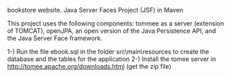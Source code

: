 bookstore website. Java Server Faces Project (JSF) in Maven

This project uses the following components: tommee as a server (extension of TOMCAT), openJPA, an open version of the Java Persistence API, and the Java Server Face framework.

1-) Run the file ebook.sql in the folder src\main\resources to create the database and the tables for the application 
2-) Install the tomee server in http://tomee.apache.org/downloads.html  (get the zip file)


